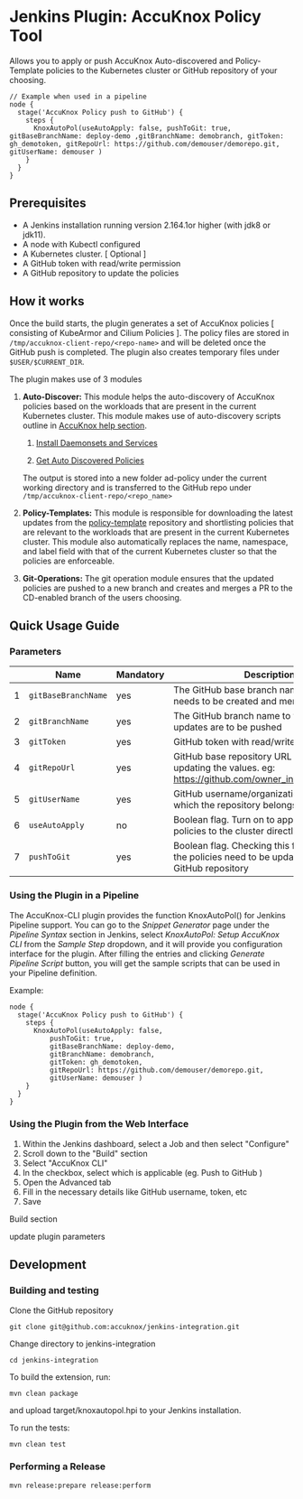 # Jenkins Plugin: AccuKnox Policy Tool

Allows you to apply or push AccuKnox Auto-discovered and Policy-Template policies to the Kubernetes cluster or GitHub repository of your choosing.

```
// Example when used in a pipeline
node {
  stage('AccuKnox Policy push to GitHub') {
    steps {           
      KnoxAutoPol(useAutoApply: false, pushToGit: true, gitBaseBranchName: deploy-demo ,gitBranchName: demobranch, gitToken: gh_demotoken, gitRepoUrl: https://github.com/demouser/demorepo.git, gitUserName: demouser )
    }
  }
}
```

## Prerequisites

-   A Jenkins installation running version 2.164.1or higher (with jdk8 or jdk11).
-   A node with Kubectl configured    
-   A Kubernetes cluster. [ Optional ]    
-   A GitHub token with read/write permission    
-   A GitHub repository to update the policies
    

## How it works

Once the build starts, the plugin generates a set of AccuKnox policies [ consisting of KubeArmor and Cilium Policies ]. The policy files are stored in `/tmp/accuknox-client-repo/<repo-name>` and will be deleted once the GitHub push is completed. The plugin also creates temporary files under `$USER/$CURRENT_DIR`.

The plugin makes use of 3 modules

1.  **Auto-Discover:** This module helps the auto-discovery of AccuKnox policies based on the workloads that are present in the current Kubernetes cluster. This module makes use of auto-discovery scripts outline in  [AccuKnox help section](https://help.accuknox.com/).
    
    1.  [Install Daemonsets and Services](https://help.accuknox.com/open-source/quick_start_guide/#2-install-daemonsets-and-services)
        
    2.  [Get Auto Discovered Policies](https://help.accuknox.com/open-source/quick_start_guide/#4-get-auto-discovered-policies)
        
    
    The output is stored into a new folder ad-policy under the current working directory and is transferred to the GitHub repo under `/tmp/accuknox-client-repo/<repo_name>`
    
2.  **Policy-Templates:** This module is responsible for downloading the latest updates from the [policy-template](https://github.com/kubearmor/policy-templates) repository and shortlisting policies that are relevant to the workloads that are present in the current Kubernetes cluster. This module also automatically replaces the name, namespace, and label field with that of the current Kubernetes cluster so that the policies are enforceable.
    
3.  **Git-Operations:** The git operation module ensures that the updated policies are pushed to a new branch and creates and merges a PR to the CD-enabled branch of the users choosing.
    

## Quick Usage Guide

### Parameters

| | Name | Mandatory | Description |
|--|--|--|--|
| 1 | `gitBaseBranchName` | yes | The GitHub base branch name to which PR needs to be created and merged |
| 2 | `gitBranchName` | yes | The GitHub branch name to which new updates are to be pushed |
| 3| `gitToken` | yes | GitHub token with read/write permission |
| 4 | `gitRepoUrl` | yes | GitHub base repository URL for cloning and updating the values. eg: https://github.com/owner_info/repo_name.git |
| 5 | `gitUserName` | yes | GitHub username/organization name to which the repository belongs. |
| 6 | `useAutoApply` | no | Boolean flag. Turn on to apply the generated policies to the cluster directly. |
| 7 | `pushToGit` | yes | Boolean flag. Checking this flag is required if the policies need to be updated to the GitHub repository |

### Using the Plugin in a Pipeline

The AccuKnox-CLI plugin provides the function KnoxAutoPol() for Jenkins Pipeline support. You can go to the _Snippet Generator_ page under the _Pipeline Syntax_ section in Jenkins, select _KnoxAutoPol: Setup AccuKnox CLI_ from the _Sample Step_ dropdown, and it will provide you configuration interface for the plugin. After filling the entries and clicking _Generate Pipeline Script_ button, you will get the sample scripts that can be used in your Pipeline definition.

Example:

```
node {
  stage('AccuKnox Policy push to GitHub') {
    steps {           
      KnoxAutoPol(useAutoApply: false, 
          pushToGit: true, 
          gitBaseBranchName: deploy-demo, 
          gitBranchName: demobranch, 
          gitToken: gh_demotoken, 
          gitRepoUrl: https://github.com/demouser/demorepo.git, 
          gitUserName: demouser )
    }
  }
}
```

### Using the Plugin from the Web Interface

1.  Within the Jenkins dashboard, select a Job and then select "Configure"    
2.  Scroll down to the "Build" section    
3.  Select "AccuKnox CLI"    
4.  In the checkbox, select which is applicable (eg. Push to GitHub )    
5.  Open the Advanced tab    
6.  Fill in the necessary details like GitHub username, token, etc    
7.  Save
    

Build section

update plugin parameters

## Development

### Building and testing

Clone the GitHub repository

```
git clone git@github.com:accuknox/jenkins-integration.git
```

Change directory to jenkins-integration

```
cd jenkins-integration
```

To build the extension, run:

```
mvn clean package
```

and upload target/knoxautopol.hpi to your Jenkins installation.

To run the tests:

```
mvn clean test
```

### Performing a Release

```
mvn release:prepare release:perform
```